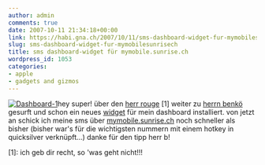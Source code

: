 ```yaml
---
author: admin
comments: true
date: 2007-10-11 21:34:18+00:00
link: https://habi.gna.ch/2007/10/11/sms-dashboard-widget-fur-mymobilesunrisech/
slug: sms-dashboard-widget-fur-mymobilesunrisech
title: sms dashboard-widget für mymobile.sunrise.ch
wordpress_id: 1053
categories:
- apple
- gadgets and gizmos
---
```


[![Dashboard-1](https://habi.gna.ch/wp-content/uploads/2007/10/dashboard-1-tm.jpg)](https://habi.gna.ch/wp-content/uploads/2007/10/dashboard-1.jpg)hey super!
über den [herr rouge](http://www.rouge.ch/blog/index.php/vr/comments/bitte_nicht_winter_crocs/) [1] weiter zu [herrn benkö](http://www.benkoe.ch/so-laess-smsunrise-widget/) gesurft und schon ein neues [widget](http://littleprogs.com/) für mein dashboard installiert. von jetzt an schick ich meine sms über [mymobile.sunrise.ch](http://mymobile.sunrise.ch) noch schneller als bisher (bisher war's für die wichtigsten nummern mit einem hotkey in quicksilver  verknüpft...)
danke für den tipp herr b!

[1]: ich geb dir recht, so 'was geht nicht!!!

